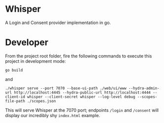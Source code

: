 # Whisper
A Login and Consent provider implementation in go.

# Developer

From the project root folder, fire the following commands to execute this project in development mode:

```
go build
```

and

```
./whisper serve --port 7070 --base-ui-path ./web/ui/www --hydra-admin-url http://localhost:4445 --hydra-public-url http://localhost:4444 --client-id whisper --client-secret whisper --log-level debug --scopes-file-path ./scopes.json  
```

This will serve Whisper at the 7070 port; endpoints `/login` and `/consent` will display our incredibly shy `index.html` example.